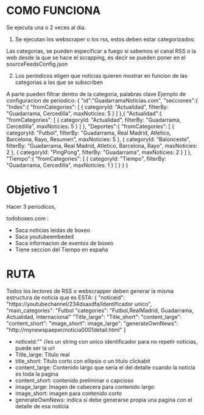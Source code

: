 # COMO FUNCIONA
Se ejecuta una o 2 veces al dia.

1. Se ejecutan los webscraper o los rss, estos deben estar categorizados:

Las categorias, se pueden especificar a fuego si sabemos el canal RSS o la web desde la que se hace el scrapping, es decir se pueden poner en el sourceFeedsConfig.json



2. Los periodicos eligen que noticias quieren mostrar en funcion de las categorias a las que se subscriben

A parte pueden filtrar dentro de la categoria, palabras clave
Ejemplo de configuracion de periodico:
{
    "id":"GuadarramaNoticias.com",
    "secciones":{
        "Index":{
            "fromCategories": [
                {
                    categoryId: "Actualidad",
                    filterBy: "Guadarrama, Cercedilla",
                    maxNoticies: 5
                }
            ]
        },{
        "Actualidad":{
            "fromCategories": [
                {
                    categoryId: "Actualidad",
                    filterBy: "Guadarrama, Cercedilla",
                    maxNoticies: 5
                }
            ]
        },
        "Deportes":{
            "fromCategories": [
                {
                    categoryId: "Futbol",
                    filterBy: "Guadarrama, Real Madrid, Atletico, Barcelona, Rayo, Resumen",
                    maxNoticies: 5
                },
                {
                    categoryId: "Baloncesto",
                    filterBy: "Guadarrama, Real Madrid, Atletico, Barcelona, Rayo",
                    maxNoticies: 2
                },
                {
                    categoryId: "PingPong",
                    filterBy: "Guadarrama",
                    maxNoticies: 2
                }
            ]
        },
        "Tiempo":{
            "fromCategories": [
                {
                    categoryId: "Tiempo",
                    filterBy: "Guadarrama, Cercedilla",
                    maxNoticies: 1
                }
            ]
        }
    }
}

# Objetivo 1
Hacer 3 periodicos,

todoboxeo.com : 
- Saca noticias leidas de boxeo
- Saca youtubeembeded 
- Saca informacion de eventos de boxeo
- Tiene seccion del Tiempo en españa









# RUTA
Todos los lectores de RSS o webscrapper deben generar la misma estructura de noticia que es ESTA:
{
    "noticeid": "https://youtubechannel/234dsasdfa/Identificador unico",
    "main_categories": "Futbol
    "categories": "Futbol,RealMadrid, Guadarrama, Actualidad, Internacional"
    "Title_large":
    "Title_short":
    "content_large":
    "content_short":
    "image_short":
    image_large":
    "generateOwnNews": "http://mynewspaeper/noticia0001detail.html"
}

- noticeId:"" //es un string con unico identificador para no repetir noticias, puede ser la url 
- Title_large: Titulo real
- title_short: Titulo corto con ellipsis o un titulo clickabit
- content_large: Contenido largo que seria el del detalle cuando la noticia es toda la pagina
- content_short: contenido preliminar o capcioso
- image_large: Imagen de cabecera para contenido largo
- image_short: imagen para contenido corto
- generateOwnNews: indica si debe generarse propia una pagina con el detalle de esa noticia